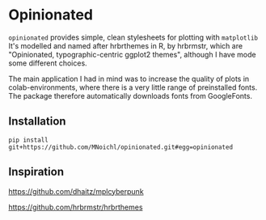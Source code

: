 # Opinionated

`opinionated` provides simple, clean stylesheets for plotting with `matplotlib` 
It's modelled and named after hrbrthemes in R, by hrbrmstr, which are "Opinionated, typographic-centric ggplot2 themes", although I have mode some different choices. 

The main application I had in mind was to increase the quality of plots in colab-environments, where there is a very little range of preinstalled fonts. The package therefore automatically downloads fonts from GoogleFonts. 



## Installation

    pip install git+https://github.com/MNoichl/opinionated.git#egg=opinionated




## Inspiration 

https://github.com/dhaitz/mplcyberpunk

https://github.com/hrbrmstr/hrbrthemes